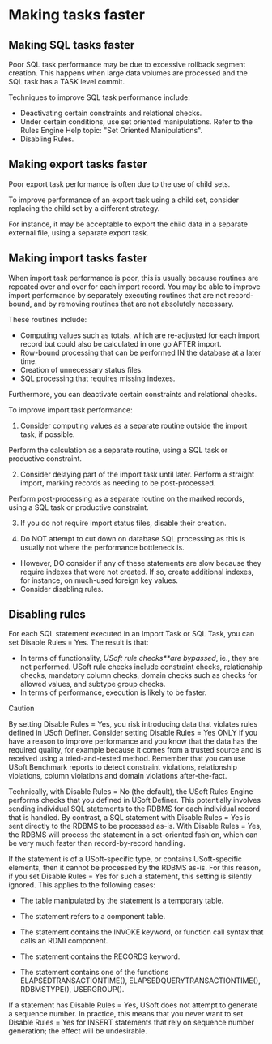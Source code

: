 # Making tasks faster

## Making SQL tasks faster

Poor SQL task performance may be due to excessive rollback segment creation. This happens when large data volumes are processed and the SQL task has a TASK level commit.

Techniques to improve SQL task performance include:

- Deactivating certain constraints and relational checks.
- Under certain conditions, use set oriented manipulations. Refer to the Rules Engine Help topic: "Set Oriented Manipulations".
- Disabling Rules.

## Making export tasks faster

Poor export task performance is often due to the use of child sets.

To improve performance of an export task using a child set, consider replacing the child set by a different strategy.

For instance, it may be acceptable to export the child data in a separate external file, using a separate export task.

## Making import tasks faster

When import task performance is poor, this is usually because routines are repeated over and over for each import record. You may be able to improve import performance by separately executing routines that are not record-bound, and by removing routines that are not absolutely necessary.

These routines include:

- Computing values such as totals, which are re-adjusted for each import record but could also be calculated in one go AFTER import.
- Row-bound processing that can be performed IN the database at a later time.
- Creation of unnecessary status files.
- SQL processing that requires missing indexes.

Furthermore, you can deactivate certain constraints and relational checks.

To improve import task performance:

1. Consider computing values as a separate routine outside the import task, if possible.

Perform the calculation as a separate routine, using a SQL task or productive constraint.

2. Consider delaying part of the import task until later. Perform a straight import, marking records as needing to be post-processed.

Perform post-processing as a separate routine on the marked records, using a SQL task or productive constraint.

3. If you do not require import status files, disable their creation.

4. Do NOT attempt to cut down on database SQL processing as this is usually not where the performance bottleneck is.

- However, DO consider if any of these statements are slow because they require indexes that were not created. If so, create additional indexes, for instance, on much-used foreign key values.
- Consider disabling rules.

## Disabling rules

For each SQL statement executed in an Import Task or SQL Task, you can set Disable Rules = Yes. The result is that:

- In terms of functionality, *USoft rule checks**are bypassed*, ie., they are not performed. USoft rule checks include constraint checks, relationship checks, mandatory column checks, domain checks such as checks for allowed values, and subtype group checks.
- In terms of performance, execution is likely to be faster.

> [!CAUTION]
> By setting Disable Rules = Yes, you risk introducing data that violates rules defined in USoft Definer. Consider setting Disable Rules = Yes ONLY if you have a reason to improve performance and you know that the data has the required quality, for example because it comes from a trusted source and is received using a tried-and-tested method. Remember that you can use USoft Benchmark reports to detect constraint violations, relationship violations, column violations and domain violations after-the-fact.

Technically, with Disable Rules = No (the default), the USoft Rules Engine performs checks that you defined in USoft Definer. This potentially involves sending individual SQL statements to the RDBMS for each individual record that is handled. By contrast, a SQL statement with Disable Rules = Yes is sent directly to the RDBMS to be processed as-is. With Disable Rules = Yes, the RDBMS will process the statement in a set-oriented fashion, which can be very much faster than record-by-record handling.

If the statement is of a USoft-specific type, or contains USoft-specific elements, then it cannot be processed by the RDBMS as-is. For this reason, if you set Disable Rules = Yes for such a statement, this setting is silently ignored. This applies to the following cases:

- The table manipulated by the statement is a temporary table.

- The statement refers to a component table.

- The statement contains the INVOKE keyword, or function call syntax that calls an RDMI component.

- The statement contains the RECORDS keyword.
- The statement contains one of the functions ELAPSEDTRANSACTIONTIME(), ELAPSEDQUERYTRANSACTIONTIME(), RDBMSTYPE(), USERGROUP().

If a statement has Disable Rules = Yes, USoft does not attempt to generate a sequence number. In practice, this means that you never want to set Disable Rules = Yes for INSERT statements that rely on sequence number generation; the effect will be undesirable.

 